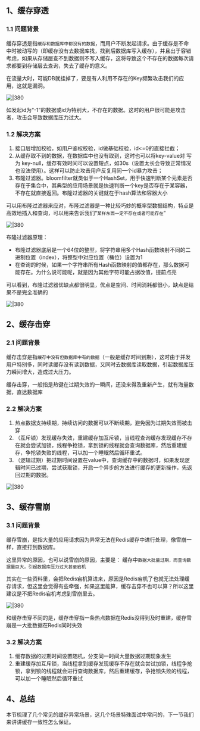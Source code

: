 
## 1、缓存穿透

### 1.1 问题背景

缓存穿透是指`缓存和数据库中都没有的数据`，而用户不断发起请求。由于缓存是不命中时被动写的（即缓存没有去数据库找，找到后数据库写入缓存），并且出于容错考虑，如果从存储层查不到数据则不写入缓存，这将导致这个不存在的数据每次请求都要到存储层去查询，失去了缓存的意义。

在流量大时，可能DB就挂掉了，要是有人利用不存在的Key频繁攻击我们的应用，这就是漏洞。

![|380](https://my-obsidian-image.oss-cn-guangzhou.aliyuncs.com/2024/04/431326381a27a4f3ad5cf980ff956062.png)

如发起id为“-1”的数据或id为特别大，不存在的数据。这时的用户很可能是攻击者，攻击会导致数据库压力过大。

### 1.2 解决方案

1. 接口层增加校验，如用户鉴权校验，id做基础校验，id<=0的直接拦截；
2. 从缓存取不到的数据，在数据库中也没有取到，这时也可以将key-value对 写为 key-null，缓存有效时间可以设置短点，如30s（设置太长会导致正常情况也没法使用）。这样可以防止攻击用户反复用同一个id暴力攻击；
3. 布隆过滤器。bloomfilter就类似于一个HashSet，用于快速判断某个元素是否存在于集合中，其典型的应用场景就是快速判断一个key是否存在于某容器，不存在就直接返回。布隆过滤器的关键就在于hash算法和容器大小

可以用布隆过滤器来应对，布隆过滤器是一种比较巧妙的概率型数据结构，特点是高效地插入和查询，可以用来告诉我们“`某样东西一定不存在或者可能存在`”

![|380](https://my-obsidian-image.oss-cn-guangzhou.aliyuncs.com/2024/04/ddb0120a402fcb98bd97e1d5531d783a.png)

布隆过滤器原理：
- 布隆过滤器底层是一个64位的整型，将字符串用多个Hash函数映射不同的二进制位置（index），将整型中对应位置（桶位）设置为1
- 在查询的时候，如果一个字符串所有Hash函数映射的值都存在，那么数据可能存在。为什么说可能呢，就是因为其他字符可能占据改值，提前点亮

可以看到，布隆过滤器优缺点都很明显，优点是空间、时间消耗都很小，缺点是结果不是完全准确的

![|380](https://my-obsidian-image.oss-cn-guangzhou.aliyuncs.com/2024/04/86ceffdb60086a181e744518c0f65969.png)


## 2、缓存击穿

### 2.1 问题背景

缓存击穿是指`缓存中没有但数据库中有的数据`（一般是缓存时间到期），这时由于并发用户特别多，同时读缓存没有读到数据，又同时去数据库读取数据，引起数据库压力瞬间增大，造成过大压力。

缓存击穿，一般指是热键在过期失效的一瞬间，还没来得及重新产生，就有海量数据，直达数据库
### 2.2 解决方案

1. 热点数据支持续期，持续访问的数据可以不断续期，避免因为过期失效而被击穿
2. （互斥锁）发现缓存失效，重建缓存加互斥锁，当线程查询缓存发现缓存不存在就会尝试加锁，线程争抢锁，拿到锁的线程就会查询数据库，然后重建缓存，争抢锁失败的线程，可以加一个睡眠然后循环重试。
3. （逻辑过期）把过期时间设置在value中，查询缓存中的数据时，如果发现逻辑时间已过期，尝试获取锁，开启一个异步的方法进行缓存的更新操作，先返回过期的数据。

![|380](https://my-obsidian-image.oss-cn-guangzhou.aliyuncs.com/2024/04/9ccecf66e0be22ced8ced13d554bfb84.png)

## 3、缓存雪崩

### 3.1 问题背景

缓存雪崩，是指大量的应用请求因为异常无法在Redis缓存中进行处理，像雪崩一样，直接打到数据库。

这里异常的原因，也可以说雪崩的原因，主要是：
缓存中`数据大批量过期，而查询数据量巨大，引起数据库压力过大甚至宕机`

其实在一些资料里，会把Redis宕机算进来，原因是Redis宕机了也就无法处理缓存请求，但这里会觉得有些牵强，如果这里能算，缓存击穿不也可以算？所以这里建议是不把Redis宕机考虑到雪崩里去。

![|380](https://my-obsidian-image.oss-cn-guangzhou.aliyuncs.com/2024/04/77b359987bc6d62491a8e457c0b80dbb.png)

和缓存击穿不同的是，缓存击穿指一条热点数据在Redis没得到及时重建，缓存雪崩是一大批数据在Redis同时失效
### 3.2 解决方案

1. 缓存数据的过期时间设置随机，分支同一时间大量数据过期现象发生
2. 重建缓存加互斥锁，当线程拿到缓存发现缓存不存在就会尝试加锁，线程争抢锁，拿到锁的线程就会进行查询数据库，然后重建缓存，争抢锁失败的线程，可以加一个睡眠然后循环重试


## 4、总结

本节梳理了几个常见的缓存异常场景，这几个场景特殊面试中常问的，下一节我们来讲讲缓存一致性怎么保证。